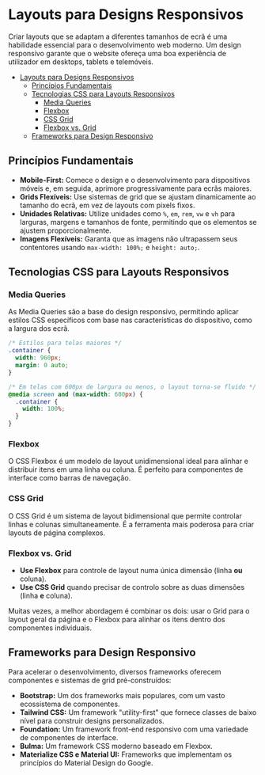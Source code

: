 
# Layouts para Designs Responsivos

Criar layouts que se adaptam a diferentes tamanhos de ecrã é uma habilidade essencial para o desenvolvimento web moderno. Um design responsivo garante que o website ofereça uma boa experiência de utilizador em desktops, tablets e telemóveis.

- [Layouts para Designs Responsivos](#layouts-para-designs-responsivos)
  - [Princípios Fundamentais](#princípios-fundamentais)
  - [Tecnologias CSS para Layouts Responsivos](#tecnologias-css-para-layouts-responsivos)
    - [Media Queries](#media-queries)
    - [Flexbox](#flexbox)
    - [CSS Grid](#css-grid)
    - [Flexbox vs. Grid](#flexbox-vs-grid)
  - [Frameworks para Design Responsivo](#frameworks-para-design-responsivo)


## Princípios Fundamentais

- **Mobile-First:** Comece o design e o desenvolvimento para dispositivos móveis e, em seguida, aprimore progressivamente para ecrãs maiores.
- **Grids Flexíveis:** Use sistemas de grid que se ajustam dinamicamente ao tamanho do ecrã, em vez de layouts com pixels fixos.
- **Unidades Relativas:** Utilize unidades como `%`, `em`, `rem`, `vw` e `vh` para larguras, margens e tamanhos de fonte, permitindo que os elementos se ajustem proporcionalmente.
- **Imagens Flexíveis:** Garanta que as imagens não ultrapassem seus contentores usando `max-width: 100%;` e `height: auto;`.

## Tecnologias CSS para Layouts Responsivos

### Media Queries

As Media Queries são a base do design responsivo, permitindo aplicar estilos CSS específicos com base nas características do dispositivo, como a largura dos ecrã.

```css
/* Estilos para telas maiores */
.container {
  width: 960px;
  margin: 0 auto;
}

/* Em telas com 600px de largura ou menos, o layout torna-se fluido */
@media screen and (max-width: 600px) {
  .container {
    width: 100%;
  }
}
```

### Flexbox

O CSS Flexbox é um modelo de layout unidimensional ideal para alinhar e distribuir itens em uma linha ou coluna. É perfeito para componentes de interface como barras de navegação.

### CSS Grid

O CSS Grid é um sistema de layout bidimensional que permite controlar linhas e colunas simultaneamente. É a ferramenta mais poderosa para criar layouts de página complexos.

### Flexbox vs. Grid

- **Use Flexbox** para controle de layout numa única dimensão (linha **ou** coluna).
- **Use CSS Grid** quando precisar de controlo sobre as duas dimensões (linha **e** coluna).

Muitas vezes, a melhor abordagem é combinar os dois: usar o Grid para o layout geral da página e o Flexbox para alinhar os itens dentro dos componentes individuais.

## Frameworks para Design Responsivo

Para acelerar o desenvolvimento, diversos frameworks oferecem componentes e sistemas de grid pré-construídos:

- **Bootstrap:** Um dos frameworks mais populares, com um vasto ecossistema de componentes.
- **Tailwind CSS:** Um framework "utility-first" que fornece classes de baixo nível para construir designs personalizados.
- **Foundation:** Um framework front-end responsivo com uma variedade de componentes de interface.
- **Bulma:** Um framework CSS moderno baseado em Flexbox.
- **Materialize CSS e Material UI:** Frameworks que implementam os princípios do Material Design do Google.
